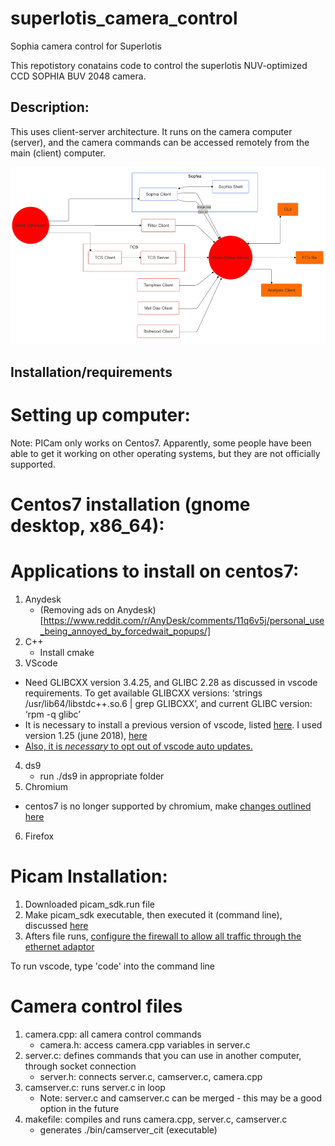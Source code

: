 # superlotis_camera_control
Sophia camera control for Superlotis

This repotistory conatains code to control the superlotis NUV-optimized CCD SOPHIA BUV 2048 camera. 

## Description:
This uses client-server architecture. 
It runs on the camera computer (server), and the camera commands can be accessed remotely from the main (client) computer.

![server-client](server_client_architecture.png)
## Installation/requirements

# Setting up computer:
Note: PICam only works on Centos7. Apparently, some people have been able to get it working on other operating systems, but they are not officially supported. 
# Centos7 installation (gnome desktop, x86_64):

# Applications to install on centos7:
1. Anydesk
   - (Removing ads on Anydesk)[https://www.reddit.com/r/AnyDesk/comments/11q6v5j/personal_use_being_annoyed_by_forcedwait_popups/]
3. C++
   - Install cmake
4. VScode
  - Need GLIBCXX version 3.4.25, and GLIBC 2.28 as discussed in vscode requirements. To get available GLIBCXX versions: ‘strings /usr/lib64/libstdc++.so.6 | grep GLIBCXX’, and current GLIBC version: ‘rpm -q glibc’
  - It is necessary to install a previous version of vscode, listed [here](https://code.visualstudio.com/docs/supporting/faq#_previous-release-versions). I used version 1.25 (june 2018), [here](https://code.visualstudio.com/docs/supporting/faq#_previous-release-versions)
  - [Also, it is *necessary* to opt out of vscode auto updates.](https://code.visualstudio.com/docs/supporting/FAQ#:~:text=You%20can%20install%20a%20previous,a%20specific%20release%20notes%20page)
4. ds9
   - run ./ds9 in appropriate folder
5. Chromium
  - centos7 is no longer supported by chromium, make [changes outlined here](https://serverfault.com/questions/904304/could-not-resolve-host-mirrorlist-centos-org-centos-7)
6. Firefox

# Picam Installation:
1. Downloaded picam_sdk.run file
2. Make picam_sdk executable, then executed it (command line), discussed [here](https://askubuntu.com/questions/18747/how-do-i-install-run-files)
3. Afters file runs, [configure the firewall to allow all traffic through the ethernet adaptor](https://docs.redhat.com/en/documentation/Red_Hat_Enterprise_Linux/7/html/Security_Guide/sec-Using_Firewalls.html#sec-Getting_started_with_firewalld)

To run vscode, type 'code' into the command line

# Camera control files
1. camera.cpp: all camera control commands
   - camera.h: access camera.cpp variables in server.c
2. server.c: defines commands that you can use in another computer, through socket connection
   - server.h: connects server.c, camserver.c, camera.cpp
3. camserver.c: runs server.c in loop
   - Note: server.c and camserver.c can be merged - this may be a good option in the future
4. makefile: compiles and runs camera.cpp, server.c, camserver.c
   - generates ./bin/camserver_cit (executable)
